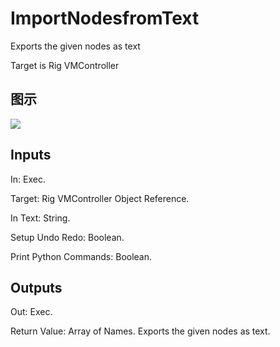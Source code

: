 # ImportNodesfromText

Exports the given nodes as text

Target is Rig VMController

## 图示

![]($-20221218-20424339.png)

## Inputs

In: Exec.

Target: Rig VMController Object Reference.

In Text: String.

Setup Undo Redo: Boolean.

Print Python Commands: Boolean.  

## Outputs

Out: Exec.

Return Value: Array of Names. Exports the given nodes as text.

